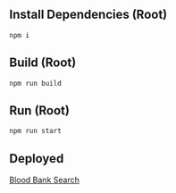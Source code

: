 ## Install Dependencies (Root)
```
npm i
```
## Build (Root)
```
npm run build
```
## Run (Root)
```
npm run start
```
## Deployed

[Blood Bank Search](bbnk.onrender.com "Blood Banks")
